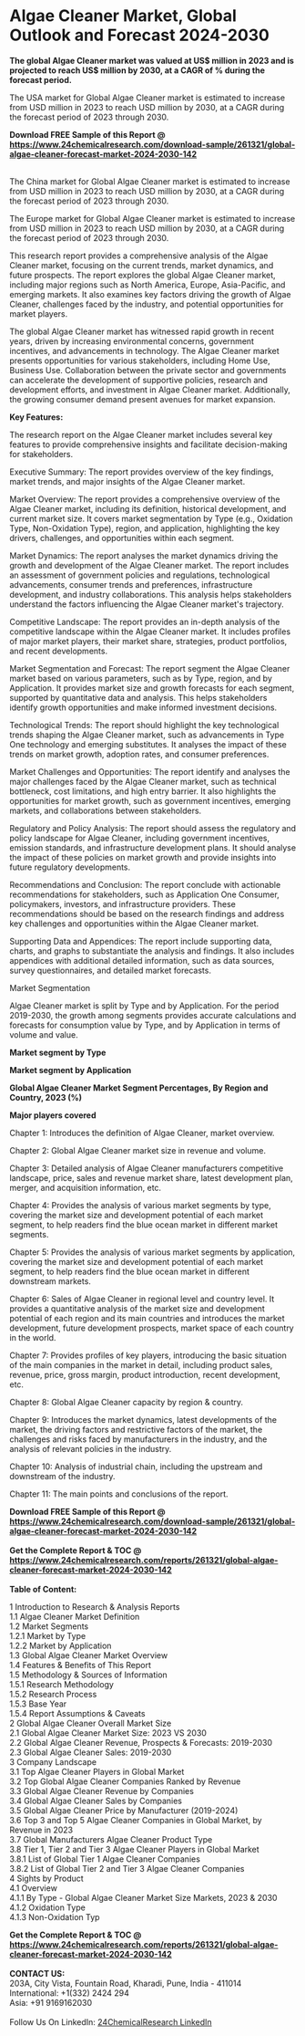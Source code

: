 <h1>Algae Cleaner Market, Global Outlook and Forecast 2024-2030</h1><p><strong>The global Algae Cleaner market was valued at US$ million in 2023 and is projected to reach US$ million by 2030, at a CAGR of % during the forecast period.</strong></p><p>
</p><p>The USA market for Global Algae Cleaner market is estimated to increase from USD million in 2023 to reach USD million by 2030, at a CAGR during the forecast period of 2023 through 2030.</p><div><b>Download FREE Sample of this Report @ 
            <a href="https://www.24chemicalresearch.com/download-sample/261321/global-algae-cleaner-forecast-market-2024-2030-142">
            https://www.24chemicalresearch.com/download-sample/261321/global-algae-cleaner-forecast-market-2024-2030-142</a></b></div><br><p>
</p><p>The China market for Global Algae Cleaner market is estimated to increase from USD million in 2023 to reach USD million by 2030, at a CAGR during the forecast period of 2023 through 2030.</p><p>
</p><p>The Europe market for Global Algae Cleaner market is estimated to increase from USD million in 2023 to reach USD million by 2030, at a CAGR during the forecast period of 2023 through 2030.</p><p>
</p><p>This research report provides a comprehensive analysis of the Algae Cleaner market, focusing on the current trends, market dynamics, and future prospects. The report explores the global Algae Cleaner market, including major regions such as North America, Europe, Asia-Pacific, and emerging markets. It also examines key factors driving the growth of Algae Cleaner, challenges faced by the industry, and potential opportunities for market players.</p><p>
The global Algae Cleaner market has witnessed rapid growth in recent years, driven by increasing environmental concerns, government incentives, and advancements in technology. The Algae Cleaner market presents opportunities for various stakeholders, including Home Use, Business Use. Collaboration between the private sector and governments can accelerate the development of supportive policies, research and development efforts, and investment in Algae Cleaner market. Additionally, the growing consumer demand present avenues for market expansion.</p><p>
<strong>Key Features:</strong></p><p>
The research report on the Algae Cleaner market includes several key features to provide comprehensive insights and facilitate decision-making for stakeholders.</p><p>
Executive Summary: The report provides overview of the key findings, market trends, and major insights of the Algae Cleaner market.</p><p>
Market Overview: The report provides a comprehensive overview of the Algae Cleaner market, including its definition, historical development, and current market size. It covers market segmentation by Type (e.g., Oxidation Type, Non-Oxidation Type), region, and application, highlighting the key drivers, challenges, and opportunities within each segment.</p><p>
Market Dynamics: The report analyses the market dynamics driving the growth and development of the Algae Cleaner market. The report includes an assessment of government policies and regulations, technological advancements, consumer trends and preferences, infrastructure development, and industry collaborations. This analysis helps stakeholders understand the factors influencing the Algae Cleaner market's trajectory.</p><p>
Competitive Landscape: The report provides an in-depth analysis of the competitive landscape within the Algae Cleaner market. It includes profiles of major market players, their market share, strategies, product portfolios, and recent developments.</p><p>
Market Segmentation and Forecast: The report segment the Algae Cleaner market based on various parameters, such as by Type, region, and by Application. It provides market size and growth forecasts for each segment, supported by quantitative data and analysis. This helps stakeholders identify growth opportunities and make informed investment decisions.</p><p>
Technological Trends: The report should highlight the key technological trends shaping the Algae Cleaner market, such as advancements in Type One technology and emerging substitutes. It analyses the impact of these trends on market growth, adoption rates, and consumer preferences.</p><p>
Market Challenges and Opportunities: The report identify and analyses the major challenges faced by the Algae Cleaner market, such as technical bottleneck, cost limitations, and high entry barrier. It also highlights the opportunities for market growth, such as government incentives, emerging markets, and collaborations between stakeholders.</p><p>
Regulatory and Policy Analysis: The report should assess the regulatory and policy landscape for Algae Cleaner, including government incentives, emission standards, and infrastructure development plans. It should analyse the impact of these policies on market growth and provide insights into future regulatory developments.</p><p>
Recommendations and Conclusion: The report conclude with actionable recommendations for stakeholders, such as Application One Consumer, policymakers, investors, and infrastructure providers. These recommendations should be based on the research findings and address key challenges and opportunities within the Algae Cleaner market.</p><p>
Supporting Data and Appendices: The report include supporting data, charts, and graphs to substantiate the analysis and findings. It also includes appendices with additional detailed information, such as data sources, survey questionnaires, and detailed market forecasts.</p><p>
Market Segmentation</p><p>
Algae Cleaner market is split by Type and by Application. For the period 2019-2030, the growth among segments provides accurate calculations and forecasts for consumption value by Type, and by Application in terms of volume and value.</p><p>
<strong>Market segment by Type</strong></p><p>
</p><p>
<strong>Market segment by Application</strong></p><p>
</p><p>
<strong>Global Algae Cleaner Market Segment Percentages, By Region and Country, 2023 (%)</strong></p><p>
</p><p>
<strong>Major players covered</strong></p><p>
</p><p>
Chapter 1: Introduces the definition of Algae Cleaner, market overview.</p><p>
Chapter 2: Global Algae Cleaner market size in revenue and volume.</p><p>
Chapter 3: Detailed analysis of Algae Cleaner manufacturers competitive landscape, price, sales and revenue market share, latest development plan, merger, and acquisition information, etc.</p><p>
Chapter 4: Provides the analysis of various market segments by type, covering the market size and development potential of each market segment, to help readers find the blue ocean market in different market segments.</p><p>
Chapter 5: Provides the analysis of various market segments by application, covering the market size and development potential of each market segment, to help readers find the blue ocean market in different downstream markets.</p><p>
Chapter 6: Sales of Algae Cleaner in regional level and country level. It provides a quantitative analysis of the market size and development potential of each region and its main countries and introduces the market development, future development prospects, market space of each country in the world.</p><p>
Chapter 7: Provides profiles of key players, introducing the basic situation of the main companies in the market in detail, including product sales, revenue, price, gross margin, product introduction, recent development, etc.</p><p>
Chapter 8: Global Algae Cleaner capacity by region &amp; country.</p><p>
Chapter 9: Introduces the market dynamics, latest developments of the market, the driving factors and restrictive factors of the market, the challenges and risks faced by manufacturers in the industry, and the analysis of relevant policies in the industry.</p><p>
Chapter 10: Analysis of industrial chain, including the upstream and downstream of the industry.</p><p>
Chapter 11: The main points and conclusions of the report.</p><div><b>Download FREE Sample of this Report @ 
            <a href="https://www.24chemicalresearch.com/download-sample/261321/global-algae-cleaner-forecast-market-2024-2030-142">
            https://www.24chemicalresearch.com/download-sample/261321/global-algae-cleaner-forecast-market-2024-2030-142</a></b></div><br><div><b>Get the Complete Report & TOC @ 
            <a href="https://www.24chemicalresearch.com/reports/261321/global-algae-cleaner-forecast-market-2024-2030-142">
            https://www.24chemicalresearch.com/reports/261321/global-algae-cleaner-forecast-market-2024-2030-142</a></b></div><br>
            <b>Table of Content:</b><p>1 Introduction to Research & Analysis Reports<br />
    1.1 Algae Cleaner Market Definition<br />
    1.2 Market Segments<br />
        1.2.1 Market by Type<br />
        1.2.2 Market by Application<br />
    1.3 Global Algae Cleaner Market Overview<br />
    1.4 Features & Benefits of This Report<br />
    1.5 Methodology & Sources of Information<br />
        1.5.1 Research Methodology<br />
        1.5.2 Research Process<br />
        1.5.3 Base Year<br />
        1.5.4 Report Assumptions & Caveats<br />
2 Global Algae Cleaner Overall Market Size<br />
    2.1 Global Algae Cleaner Market Size: 2023 VS 2030<br />
    2.2 Global Algae Cleaner Revenue, Prospects & Forecasts: 2019-2030<br />
    2.3 Global Algae Cleaner Sales: 2019-2030<br />
3 Company Landscape<br />
    3.1 Top Algae Cleaner Players in Global Market<br />
    3.2 Top Global Algae Cleaner Companies Ranked by Revenue<br />
    3.3 Global Algae Cleaner Revenue by Companies<br />
    3.4 Global Algae Cleaner Sales by Companies<br />
    3.5 Global Algae Cleaner Price by Manufacturer (2019-2024)<br />
    3.6 Top 3 and Top 5 Algae Cleaner Companies in Global Market, by Revenue in 2023<br />
    3.7 Global Manufacturers Algae Cleaner Product Type<br />
    3.8 Tier 1, Tier 2 and Tier 3 Algae Cleaner Players in Global Market<br />
        3.8.1 List of Global Tier 1 Algae Cleaner Companies<br />
        3.8.2 List of Global Tier 2 and Tier 3 Algae Cleaner Companies<br />
4 Sights by Product<br />
    4.1 Overview<br />
        4.1.1 By Type - Global Algae Cleaner Market Size Markets, 2023 & 2030<br />
        4.1.2 Oxidation Type<br />
        4.1.3 Non-Oxidation Typ</p><div><b>Get the Complete Report & TOC @ 
            <a href="https://www.24chemicalresearch.com/reports/261321/global-algae-cleaner-forecast-market-2024-2030-142">
            https://www.24chemicalresearch.com/reports/261321/global-algae-cleaner-forecast-market-2024-2030-142</a></b></div><br><b>CONTACT US:</b><br>
            203A, City Vista, Fountain Road, Kharadi, Pune, India - 411014<br>
            International: +1(332) 2424 294<br>
            Asia: +91 9169162030 <br><br>
            Follow Us On LinkedIn: <a href="https://www.linkedin.com/company/24chemicalresearch/">24ChemicalResearch LinkedIn</a>